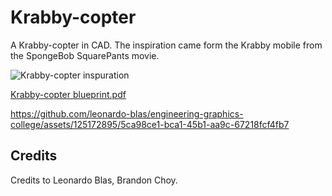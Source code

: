 # Krabby-copter
A Krabby-copter in CAD. The inspiration came form the Krabby mobile from the SpongeBob SquarePants movie.

![Krabby-copter inspuration](https://github.com/leonardo-blas/engineering-graphics-college/assets/125172895/a9f81d53-4601-475a-aca7-dd0b6e960257)

[Krabby-copter blueprint.pdf](https://github.com/leonardo-blas/krabby-copter/files/12570605/Krabby-copter.blueprint.pdf)


https://github.com/leonardo-blas/engineering-graphics-college/assets/125172895/5ca98ce1-bca1-45b1-aa9c-67218fcf4fb7

## Credits
Credits to Leonardo Blas, Brandon Choy.
